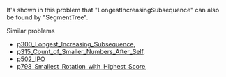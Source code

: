 It's shown in this problem that "LongestIncreasingSubsequence" can also be found by "SegmentTree".

Similar problems
- [p300_Longest_Increasing_Subsequence](https://github.com/genxium/Leetcode/tree/master/p300_Longest_Increasing_Subsequence),
- [p315_Count_of_Smaller_Numbers_After_Self](https://github.com/genxium/Leetcode/tree/master/p315_Count_of_Smaller_Numbers_After_Self),
- [p502_IPO](https://github.com/genxium/Leetcode/tree/master/p502_IPO)
- [p798_Smallest_Rotation_with_Highest_Score](https://github.com/genxium/Leetcode/tree/master/p798_Smallest_Rotation_with_Highest_Score),
